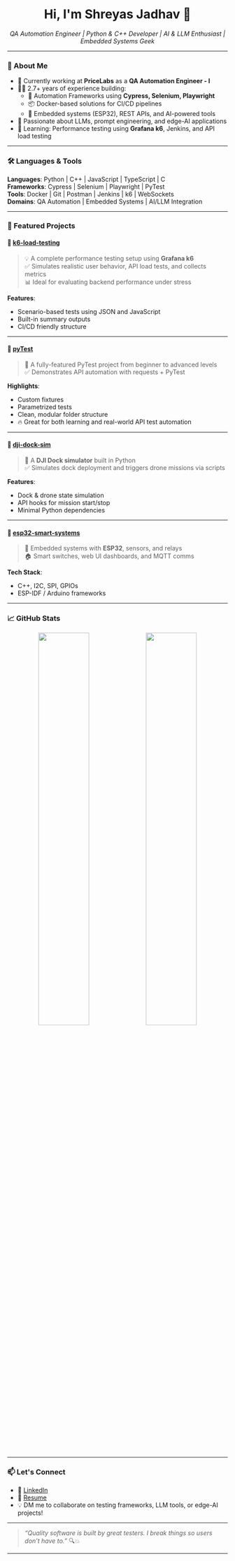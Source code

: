 <h1 align="center">Hi, I'm Shreyas Jadhav 👋</h1>

<p align="center">
  <em>QA Automation Engineer | Python & C++ Developer | AI & LLM Enthusiast | Embedded Systems Geek</em>
</p>

---

### 🚀 About Me
- 🔭 Currently working at **PriceLabs** as a **QA Automation Engineer - I**
- 👨‍💻 2.7+ years of experience building:
  - 🔁 Automation Frameworks using **Cypress, Selenium, Playwright**
  - 📦 Docker-based solutions for CI/CD pipelines
  - 🤖 Embedded systems (ESP32), REST APIs, and AI-powered tools
- 🧠 Passionate about LLMs, prompt engineering, and edge-AI applications
- 🌱 Learning: Performance testing using **Grafana k6**, Jenkins, and API load testing

---

### 🛠️ Languages & Tools

**Languages**: Python | C++ | JavaScript | TypeScript | C  
**Frameworks**: Cypress | Selenium | Playwright | PyTest  
**Tools**: Docker | Git | Postman | Jenkins | k6 | WebSockets  
**Domains**: QA Automation | Embedded Systems | AI/LLM Integration

---

### 📂 Featured Projects

#### 🔸 [k6-load-testing](https://github.com/Shrey-211/k6-load-testing)

> 💡 A complete performance testing setup using **Grafana k6**  
> ✅ Simulates realistic user behavior, API load tests, and collects metrics  
> 📊 Ideal for evaluating backend performance under stress  

**Features**:
- Scenario-based tests using JSON and JavaScript  
- Built-in summary outputs  
- CI/CD friendly structure

---

#### 🔸 [pyTest](https://github.com/Shrey-211/pyTest)

> 🧪 A fully-featured PyTest project from beginner to advanced levels  
> ✅ Demonstrates API automation with requests + PyTest  

**Highlights**:
- Custom fixtures  
- Parametrized tests  
- Clean, modular folder structure  
- 🔥 Great for both learning and real-world API test automation

---

#### 🔸 [dji-dock-sim](https://github.com/Shrey-211/dji-dock-sim)

> 🚁 A **DJI Dock simulator** built in Python  
> ✅ Simulates dock deployment and triggers drone missions via scripts  

**Features**:
- Dock & drone state simulation  
- API hooks for mission start/stop  
- Minimal Python dependencies

---

#### 🔸 [esp32-smart-systems](https://github.com/Shrey-211/esp32-smart-systems)

> 🔌 Embedded systems with **ESP32**, sensors, and relays  
> 🏠 Smart switches, web UI dashboards, and MQTT comms  

**Tech Stack**:
- C++, I2C, SPI, GPIOs  
- ESP-IDF / Arduino frameworks

---

### 📈 GitHub Stats

<p align="center">
  <img width="48%" src="https://github-readme-stats.vercel.app/api?username=Shrey-211&show_icons=true&theme=github_dark" />
  <img width="48%" src="https://github-readme-stats.vercel.app/api/top-langs/?username=Shrey-211&layout=compact&theme=github_dark" />
</p>

---

### 📫 Let's Connect

- 💼 [LinkedIn](https://linkedin.com/in/shreyasj211)
- 📝 [Resume](https://your-resume-link.com) <!-- Replace with your actual resume link -->
- 💡 DM me to collaborate on testing frameworks, LLM tools, or edge-AI projects!

---

> *“Quality software is built by great testers. I break things so users don’t have to.”* 🔍💥

---

<!-- BANNER OPTION -->
<!-- Would you like a banner at the top? Ping me and I’ll generate one styled for QA + LLMs + Embedded Systems. -->
